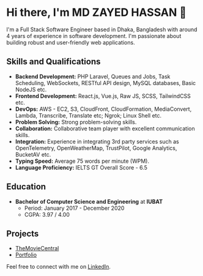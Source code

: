 # Hi there, I'm MD ZAYED HASSAN 👋

I'm a Full Stack Software Engineer based in Dhaka, Bangladesh with around 4 years of experience in software development. I'm passionate about building robust and user-friendly web applications.

## Skills and Qualifications

- **Backend Development:** PHP Laravel, Queues and Jobs, Task Scheduling, WebSockets, RESTful API design, MySQL databases, Basic NodeJS etc.
- **Frontend Development:** React.js, Vue.js, Raw JS, SCSS, TailwindCSS etc. 
- **DevOps:** AWS - EC2, S3, CloudFront, CloudFormation, MediaConvert, Lambda, Transcribe, Translate etc; Ngrok; Linux Shell etc.
- **Problem Solving:** Strong problem-solving skills.
- **Collaboration:** Collaborative team player with excellent communication skills.
- **Integration:** Experience in integrating 3rd party services such as OpenTelemetry, OpenWeatherMap, TrustPilot, Google Analytics, BucketAV etc.
- **Typing Speed:** Average 75 words per minute (WPM).
- **Language Proficiency:** IELTS GT Overall Score - 6.5

## Education

- **Bachelor of Computer Science and Engineering** at **IUBAT**
  - Period: January 2017 - December 2020
  - CGPA: 3.97 / 4.00

## Projects

- [TheMovieCentral](https://tmdb-client.vercel.app)
- [Portfolio](https://z4yed.vercel.app/)

Feel free to connect with me on [LinkedIn](https://www.linkedin.com/in/z4yed).
